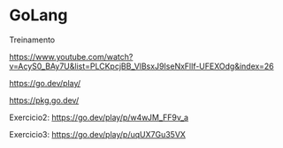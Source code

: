 # GoLang
Treinamento

https://www.youtube.com/watch?v=AcyS0_BAy7U&list=PLCKpcjBB_VlBsxJ9IseNxFllf-UFEXOdg&index=26

https://go.dev/play/

https://pkg.go.dev/

Exercicio2:
https://go.dev/play/p/w4wJM_FF9v_a

Exercicio3:
https://go.dev/play/p/uqUX7Gu35VX

